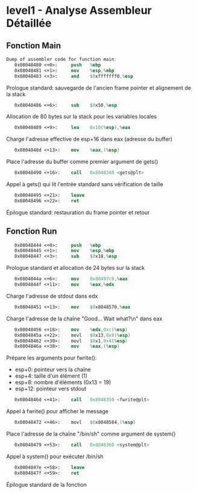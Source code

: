 # level1 - Analyse Assembleur Détaillée

## Fonction Main

```nasm
Dump of assembler code for function main:
   0x08048480 <+0>:     push   %ebp
   0x08048481 <+1>:     mov    %esp,%ebp
   0x08048483 <+3>:     and    $0xfffffff0,%esp
```
Prologue standard: sauvegarde de l'ancien frame pointer et alignement de la stack

```nasm
   0x08048486 <+6>:     sub    $0x50,%esp
```
Allocation de 80 bytes sur la stack pour les variables locales

```nasm
   0x08048489 <+9>:     lea    0x10(%esp),%eax
```
Charge l'adresse effective de esp+16 dans eax (adresse du buffer)

```nasm
   0x0804848d <+13>:    mov    %eax,(%esp)
```
Place l'adresse du buffer comme premier argument de gets()

```nasm
   0x08048490 <+16>:    call   0x8048340 <gets@plt>
```
Appel à gets() qui lit l'entrée standard sans vérification de taille

```nasm
   0x08048495 <+21>:    leave  
   0x08048496 <+22>:    ret   
```
Épilogue standard: restauration du frame pointer et retour

## Fonction Run

```nasm
   0x08048444 <+0>:     push   %ebp
   0x08048445 <+1>:     mov    %esp,%ebp
   0x08048447 <+3>:     sub    $0x18,%esp
```
Prologue standard et allocation de 24 bytes sur la stack

```nasm
   0x0804844a <+6>:     mov    0x80497c0,%eax
   0x0804844f <+11>:    mov    %eax,%edx
```
Charge l'adresse de stdout dans edx

```nasm
   0x08048451 <+13>:    mov    $0x8048570,%eax
```
Charge l'adresse de la chaîne "Good... Wait what?\n" dans eax

```nasm
   0x08048456 <+18>:    mov    %edx,0xc(%esp)
   0x0804845a <+22>:    movl   $0x13,0x8(%esp)
   0x08048462 <+30>:    movl   $0x1,0x4(%esp)
   0x0804846a <+38>:    mov    %eax,(%esp)
```
Prépare les arguments pour fwrite():
- esp+0: pointeur vers la chaîne
- esp+4: taille d'un élément (1)
- esp+8: nombre d'éléments (0x13 = 19)
- esp+12: pointeur vers stdout

```nasm
   0x0804846d <+41>:    call   0x8048350 <fwrite@plt>
```
Appel à fwrite() pour afficher le message

```nasm
   0x08048472 <+46>:    movl   $0x8048584,(%esp)
```
Place l'adresse de la chaîne "/bin/sh" comme argument de system()

```nasm
   0x08048479 <+53>:    call   0x8048360 <system@plt>
```
Appel à system() pour exécuter /bin/sh

```nasm
   0x0804847e <+58>:    leave  
   0x0804847f <+59>:    ret
```
Épilogue standard de la fonction
